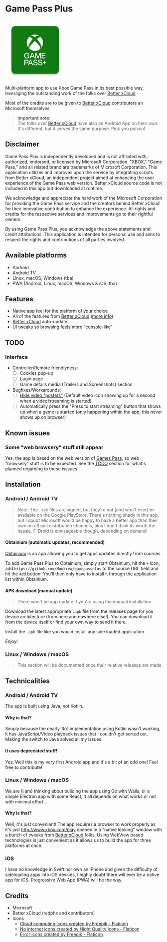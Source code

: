 # Game Pass Plus

![Game Pass Plus](android/app/src/main/res/mipmap-xxxhdpi/ic_launcher.png "a title")

Multi-platform app to use Xbox Game Pass in its best possible way, leveraging the outstanding work of the folks over [Better xCloud](https://github.com/redphx/better-xcloud)

Most of the credits are to be given to [Better xCloud](https://github.com/redphx/better-xcloud) contributers an Microsoft themselves.

> **Important note**:  
> The folks over [Better xCloud](https://github.com/redphx/better-xcloud) have also an Android App on their own. It's different, but it serves the same purpose. Pick you poison!

## Disclaimer

Game Pass Plus is independently developed and is not affiliated with, authorized, endorsed, or licensed by Microsoft Corporation. "XBOX," "Game Pass," and all related brand are trademarks of Microsoft Corporation. This application utilizes and improves upon the service by integrating scripts from Better xCloud, an independent project aimed at enhancing the user experience of the Game Pass web version. Better xCloud source code is not included in this app but downloaded at runtime.

We acknowledge and appreciate the hard work of the Microsoft Corporation for providing the Game Pass service and the creators behind Better xCloud for their innovative contribution to enhance the experience. All rights and credits for the respective services and improvements go to their rightful owners.

By using Game Pass Plus, you acknowledge the above statements and credit attributions. This application is intended for personal use and aims to respect the rights and contributions of all parties involved.


## Available platforms

- Android
- Android TV
- Linux, macOS, Windows (tba)
- PWA (Android, Linux, macOS, Windows & iOS, tba)

## Features

- Native app feel for the platform of your choice
- All of the features from [Better xCloud](https://github.com/redphx/better-xcloud) ([more info](https://better-xcloud.github.io/features)):
- [Better xCloud](https://github.com/redphx/better-xcloud) auto-update
- UI tweaks so browsing feels more "console-like"

## TODO

### Interface

- Controller/Remote friendlyness:
  - [ ] Cookies pop-up
  - [ ] Login page
  - [ ] Game details media (Trailers and Screenshots) section
- Bugfixes/Workarounds:
  - [ ] [Hide video "posters"](https://stackoverflow.com/questions/18271991/html5-video-remove-overlay-play-icon) (Default video icon showing up for a second when a video/streaming is started)
  - [ ] Automatically press the "Press to start streaming" button that shows up when a game is started (only happening within the app, this never shows up on browser)

## Known issues

### Some "web browsery" stuff still appear

Yes, the app is based on the web version of [Games Pass](https://www.xbox.com/play), so web "browsery" stuff is to be expected. See the [TODO](#todo) section for what's planned regarding to these isssues

## Installation

### Android / Android TV

> Note: The `.apk` files are signed, but they're not (and won't ever) be available on the Google PlayStore. There's nothing shady in this app, but I doubt Microsoft would be happy to have a better app than their own on official distribution channels, plus I don't think its worth the hassle. F-Droid is envisageable though, depending on demand

#### Obtainium (automatic updates, recommended)

[Obtainium](https://github.com/ImranR98/Obtainium) is an app allowing you to get apps updates directly from sources.

To add Game Pass Plus to Obtainium, simply start Obtainium, hit the `+` icon, add `https://github.com/Moukrea/gamepassplus` to the source URL field and hit the `Add` button. You'll then only have to install it through the application list within Obtainium.

#### APK download (manual update)

> There won't be app update if you're using the manual installation
> 
Download the latest appropriate `.apk` file from the releases page for you device architecture (from here and nowhere else!). You can download it from the device itself or find your own way to send it there.

Install the `.apk` file like you would install any side loaded application.

Enjoy!

### Linux / Windows / macOS

> This section will be documented once their relative releases are made

## Technicalities

### Android / Android TV

The app is built using Java, not Kotlin.

#### Why is that?

Simply because the nearly 1to1 implementation using Kotlin wasn't working, it has JavaScript/Video playback issues that I couldn't get sorted out. Making the switch to Java solved all my issues.

#### It uses deprecated stuff!

Yes. Well this is my very first Android app and it's a bit of an odd one! Feel free to contribute!

### Linux / Windows / macOS

We are (I am) thinking about building the app using Go with Wails, or a simple Electron app with some React, it all depends on what works or not with minimal effort...

#### Why is that?

Well, it's just convenient! The app requires a browser to work properly as it's just http://www.xbox.com/play opened in a "native looking" window with a bunch of tweaks from [Better xCloud](https://github.com/redphx/better-xcloud) folks. Using WebView based technologies is just convenient as it allows us to build the app for three platforms at once.

### iOS

I have no knowledge in Swift nor own an iPhone and given the difficulty of sideloading apps into iOS devices, I highly doubt there will ever be a native app for iOS. Progressive Web App (PWA) will be the way.

## Credits

- Microsoft
- Better xCloud (redphx and contributors)
- Icons
  - [Cloud computing icons created by Freepik - Flaticon](https://www.flaticon.com/free-icons/cloud-computing)
  - [No internet icons created by Hight Quality Icons - Flaticon](https://www.flaticon.com/free-icons/no-internet)
  - [Error icons created by Freepik - Flaticon](https://www.flaticon.com/free-icons/error)
